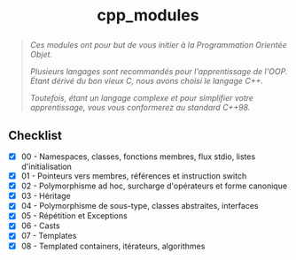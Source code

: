 # <p align="center">cpp_modules</p>

> _Ces modules ont pour but de vous initier à la Programmation Orientée Objet._
>
> _Plusieurs langages sont recommandés pour l'apprentissage de l'OOP. Étant dérivé du bon vieux C, nous avons choisi le langage C++._
>
> _Toutefois, étant un langage complexe et pour simplifier votre apprentissage, vous vous conformerez au standard C++98._

## Checklist

- [x] 00 - Namespaces, classes, fonctions membres, flux stdio, listes d'initialisation
- [x] 01 - Pointeurs vers membres, références et instruction switch
- [x] 02 - Polymorphisme ad hoc, surcharge d'opérateurs et forme canonique
- [x] 03 - Héritage
- [x] 04 - Polymorphisme de sous-type, classes abstraites, interfaces
- [x] 05 - Répétition et Exceptions
- [x] 06 - Casts
- [x] 07 - Templates
- [x] 08 - Templated containers, itérateurs, algorithmes

